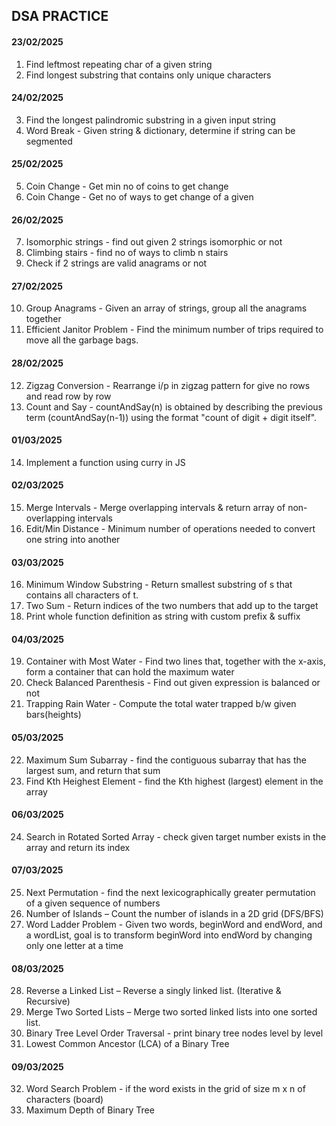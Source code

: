 ## DSA PRACTICE

#### 23/02/2025
1. Find leftmost repeating char of a given string
2. Find longest substring that contains only unique characters

#### 24/02/2025

3. Find the longest palindromic substring in a given input string
4. Word Break - Given string & dictionary, determine if string can be segmented

#### 25/02/2025

5. Coin Change - Get min no of coins to get change
6. Coin Change - Get no of ways to get change of a given 

#### 26/02/2025

7. Isomorphic strings - find out given 2 strings isomorphic or not
8. Climbing stairs - find no of ways to climb n stairs
9. Check if 2 strings are valid anagrams or not

#### 27/02/2025

10. Group Anagrams - Given an array of strings, group all the anagrams together
11. Efficient Janitor Problem - Find the minimum number of trips required to move all the garbage bags.

#### 28/02/2025

12. Zigzag Conversion - Rearrange i/p in zigzag pattern for give no rows and read row by row
13. Count and Say - countAndSay(n) is obtained by describing the previous term (countAndSay(n-1)) using the format "count of digit + digit itself".

#### 01/03/2025

14. Implement a function using curry in JS

#### 02/03/2025

15. Merge Intervals - Merge overlapping intervals & return array of non-overlapping intervals
16. Edit/Min Distance - Minimum number of operations needed to convert one string into another

#### 03/03/2025

16. Minimum Window Substring - Return smallest substring of s that contains all characters of t.
17. Two Sum - Return indices of the two numbers that add up to the target
18. Print whole function definition as string with custom prefix & suffix

#### 04/03/2025

19. Container with Most Water - Find two lines that, together with the x-axis, form a container that can hold the maximum water
20. Check Balanced Parenthesis - Find out given expression is balanced or not
21. Trapping Rain Water - Compute the total water trapped b/w given bars(heights)

#### 05/03/2025

22. Maximum Sum Subarray - find the contiguous subarray that has the largest sum, and return that sum
23. Find Kth Heighest Element - find the Kth highest (largest) element in the array

#### 06/03/2025

24. Search in Rotated Sorted Array - check given target number exists in the array and return its index

#### 07/03/2025

25. Next Permutation - find the next lexicographically greater permutation of a given sequence of numbers
26. Number of Islands – Count the number of islands in a 2D grid (DFS/BFS)
27. Word Ladder Problem - Given two words, beginWord and endWord, and a wordList,
goal is to transform beginWord into endWord by changing only one letter at a time

#### 08/03/2025

28. Reverse a Linked List – Reverse a singly linked list. (Iterative & Recursive)
29. Merge Two Sorted Lists – Merge two sorted linked lists into one sorted list.
30. Binary Tree Level Order Traversal - print binary tree nodes level by level
31. Lowest Common Ancestor (LCA) of a Binary Tree

#### 09/03/2025

32. Word Search Problem - if the word exists in the grid of size m x n of characters (board)
33. Maximum Depth of Binary Tree

